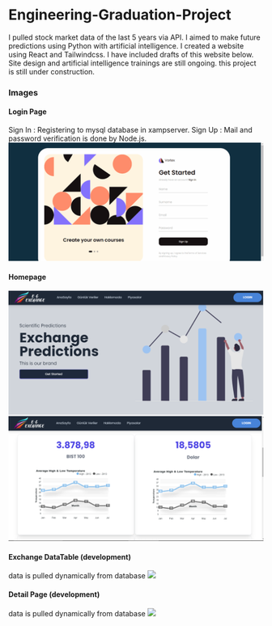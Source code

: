 # Engineering-Graduation-Project

I pulled stock market data of the last 5 years via API. I aimed to make future predictions using Python with artificial intelligence. I created a website using React and Tailwindcss. I have included drafts of this website below. Site design and artificial intelligence trainings are still ongoing. this project is still under construction.

### Images

#### Login Page

Sign In : Registering to mysql database in xampserver.
Sign Up : Mail and password verification is done by Node.js.
![](https://github.com/GamzeEbru/Engineering-Graduation-Project/blob/main/client/src/img/login%20page.gif)

#### Homepage

![](https://github.com/GamzeEbru/Engineering-Graduation-Project/blob/main/client/src/img/bitirme.PNG)
![](https://github.com/GamzeEbru/Engineering-Graduation-Project/blob/main/client/src/img/b5.PNG)

#### Exchange DataTable (development)

data is pulled dynamically from database
![](https://github.com/GamzeEbru/Engineering-Graduation-Project/blob/main/client/src/assets/table.PNG)

#### Detail Page (development)

data is pulled dynamically from database
![](https://github.com/GamzeEbru/Engineering-Graduation-Project/blob/main/client/src/assets/grafik.png)
